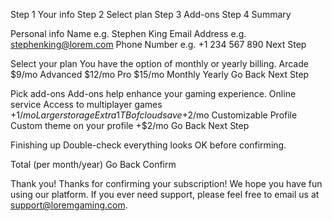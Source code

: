 <!-- Sidebar start -->

Step 1 Your info Step 2 Select plan Step 3 Add-ons Step 4 Summary

<!-- Sidebar end -->

<!-- Step 1 start -->

Personal info Name
e.g. Stephen King Email Address e.g. stephenking@lorem.com Phone Number e.g. +1
234 567 890 Next Step

<!-- Step 1 end -->

<!-- Step 2 start -->

Select your plan You have the option of monthly or yearly billing. Arcade $9/mo
Advanced $12/mo Pro $15/mo Monthly Yearly Go Back Next Step

<!-- Step 2 end -->

<!-- Step 3 start -->

Pick add-ons Add-ons help enhance your gaming experience. Online service Access
to multiplayer games +$1/mo Larger storage Extra 1TB of cloud save +$2/mo
Customizable Profile Custom theme on your profile +$2/mo Go Back Next Step

<!-- Step 3 end -->

<!-- Step 4 start -->

Finishing up Double-check everything looks OK before confirming.

<!-- Dynamically add subscription and add-on selections here -->

Total (per month/year) Go Back Confirm

<!-- Step 4 end -->

<!-- Step 5 start -->

Thank you! Thanks for confirming your subscription! We hope you have fun using
our platform. If you ever need support, please feel free to email us at
support@loremgaming.com.

<!-- Step 5 end -->
